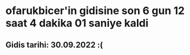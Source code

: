 # ofarukbicer'in gidisine son 6 gun 12 saat 4 dakika 01 saniye kaldi

## Gidis tarihi: 30.09.2022 :(